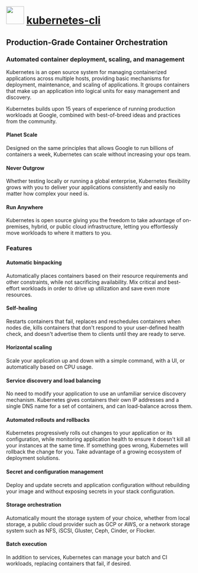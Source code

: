 # <img src="https://cdn.jsdelivr.net/gh/chocolatey-community/chocolatey-coreteampackages@5a8c40781821bbd2746754b7ce723938090bb7c6/icons/kubernetes-cli.png" width="48" height="48"/> [kubernetes-cli](https://chocolatey.org/packages/kubernetes-cli)

## Production-Grade Container Orchestration
### Automated container deployment, scaling, and management

Kubernetes is an open source system for managing containerized applications across multiple hosts, providing basic mechanisms for deployment, maintenance, and scaling of applications. It groups containers that make up an application into logical units for easy management and discovery.

Kubernetes builds upon 15 years of experience of running production workloads at Google, combined with best-of-breed ideas and practices from the community.

#### Planet Scale
Designed on the same principles that allows Google to run billions of containers a week, Kubernetes can scale without increasing your ops team.

#### Never Outgrow
Whether testing locally or running a global enterprise, Kubernetes flexibility grows with you to deliver your applications consistently and easily no matter how complex your need is.

#### Run Anywhere
Kubernetes is open source giving you the freedom to take advantage of on-premises, hybrid, or public cloud infrastructure, letting you effortlessly move workloads to where it matters to you.


### Features
#### Automatic binpacking
Automatically places containers based on their resource requirements and other constraints, while not sacrificing availability. Mix critical and best-effort workloads in order to drive up utilization and save even more resources.

#### Self-healing
Restarts containers that fail, replaces and reschedules containers when nodes die, kills containers that don't respond to your user-defined health check, and doesn't advertise them to clients until they are ready to serve.

#### Horizontal scaling
Scale your application up and down with a simple command, with a UI, or automatically based on CPU usage.

#### Service discovery and load balancing
No need to modify your application to use an unfamiliar service discovery mechanism. Kubernetes gives containers their own IP addresses and a single DNS name for a set of containers, and can load-balance across them.

#### Automated rollouts and rollbacks
Kubernetes progressively rolls out changes to your application or its configuration, while monitoring application health to ensure it doesn't kill all your instances at the same time. If something goes wrong, Kubernetes will rollback the change for you. Take advantage of a growing ecosystem of deployment solutions.

#### Secret and configuration management
Deploy and update secrets and application configuration without rebuilding your image and without exposing secrets in your stack configuration.

#### Storage orchestration
Automatically mount the storage system of your choice, whether from local storage, a public cloud provider such as GCP or AWS, or a network storage system such as NFS, iSCSI, Gluster, Ceph, Cinder, or Flocker.

#### Batch execution
In addition to services, Kubernetes can manage your batch and CI workloads, replacing containers that fail, if desired.
